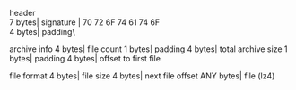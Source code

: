 header\
7 bytes| signature | 70 72 6F 74 61 74 6F\
4 bytes| padding\

archive info
4 bytes| file count
1 bytes| padding
4 bytes| total archive size
1 bytes| padding
4 bytes| offset to first file

file format
4 bytes| file size
4 bytes| next file offset
ANY bytes| file (lz4)
